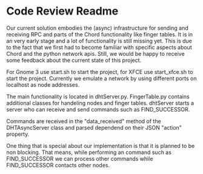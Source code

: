 Code Review Readme
=============================================
Our current solution embodies the (async) infrastructure
for sending and receiving RPC
and parts of the Chord functionality like finger tables.
It is in an very early stage and a lot of functionality
is still missing yet. This is due to the fact that we first had
to become familiar with specific aspects about
Chord and the python network apis.
Still, we would be happy to receive some feedback about
the current state of this project.

For Gnome 3 use start.sh to start the project,
for XFCE use start_xfce.sh to start the project.
Currently we emulate a network by using different ports
on localhost as node addresses.

The main functionality is located in dhtServer.py.
FingerTable.py contains additional classes for handeling
nodes and finger tables. dhtServer starts a server who can
receive and send commands such as FIND_SUCCESSOR.

Commands are received in the "data_received" method of
the DHTAsyncServer class and
parsed dependend on their JSON "action" property.

One thing that is special about our implementation is
that it is planned to be non blocking.
That means, while performing an command such as
FIND_SUCCESSOR we can process other commands while
FIND_SUCCESSOR contacts other nodes.
